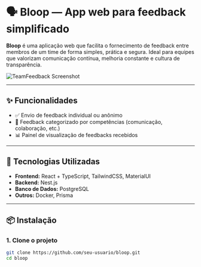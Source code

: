 # 🗣️ Bloop — App web para feedback simplificado

**Bloop** é uma aplicação web que facilita o fornecimento de feedback entre membros de um time de forma simples, prática e segura. Ideal para equipes que valorizam comunicação contínua, melhoria constante e cultura de transparência.

![TeamFeedback Screenshot](docs/screenshot.png) <!-- Substitua com o caminho da imagem real -->

---

## ✨ Funcionalidades

- ✅ Envio de feedback individual ou anônimo
- 💬 Feedback categorizado por competências (comunicação, colaboração, etc.)
- 📊 Painel de visualização de feedbacks recebidos

---

## 🧰 Tecnologias Utilizadas

- **Frontend:** React + TypeScript, TailwindCSS, MaterialUI
- **Backend:** Nest.js
- **Banco de Dados:** PostgreSQL
- **Outros:** Docker, Prisma

---

## 📦 Instalação

### 1. Clone o projeto
```bash
git clone https://github.com/seu-usuario/bloop.git
cd bloop

